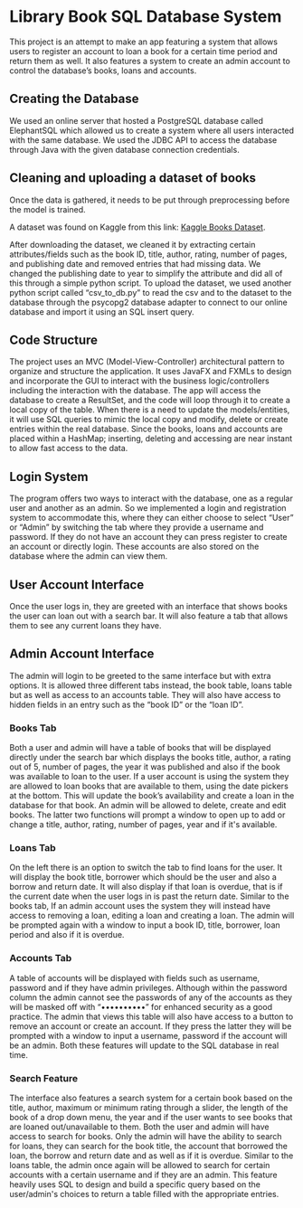 # Library Book SQL Database System
This project is an attempt to make an app featuring a system that allows users to register an account to loan a book for a certain time period and return them as well. It also features a system to create an admin account to control the database’s books, loans and accounts.

## Creating the Database
We used an online server that hosted a PostgreSQL database called ElephantSQL which allowed us to create a system where all users interacted with the same database. We used the JDBC API to access the database through Java with the given database connection credentials.

##  Cleaning and uploading a dataset of books
Once the data is gathered, it needs to be put through preprocessing before the model is trained.

A dataset was found on Kaggle from this link: [Kaggle Books Dataset](https://www.kaggle.com/datasets/jealousleopard/goodreadsbooks "Go to books dataset"). 

After downloading the dataset, we cleaned it by extracting certain attributes/fields such as the book ID, title, author, rating, number of pages, and publishing date and removed entries that had missing data. We changed the publishing date to year to simplify the attribute and did all of this through a simple python script. To upload the dataset, we used another python script called “csv_to_db.py” to read the csv and to the dataset to the database through the psycopg2 database adapter to connect to our online database and import it using an SQL insert query.

## Code Structure
The project uses an MVC (Model-View-Controller) architectural pattern to organize and structure the application. It uses JavaFX and FXMLs to design and incorporate the GUI to interact with the business logic/controllers including the interaction with the database. The app will access the database to create a ResultSet, and the code will loop through it to create a local copy of the table. When there is a need to update the models/entities, it will use SQL queries to mimic the local copy and modify, delete or create entries within the real database. Since the books, loans and accounts are placed within a HashMap; inserting, deleting and accessing are near instant to allow fast access to the data.

## Login System
The program offers two ways to interact with the database, one as a regular user and another as an admin. So we implemented a login and registration system to accommodate this, where they can either choose to select “User” or “Admin” by switching the tab where they provide a username and password. If they do not have an account they can press register to create an account or directly login. These accounts are also stored on the database where the admin can view them.

## User Account Interface
Once the user logs in, they are greeted with an interface that shows books the user can loan out with a search bar. It will also feature a tab that allows them to see any current loans they have.

## Admin Account Interface
The admin will login to be greeted to the same interface but with extra options. It is allowed three different tabs instead, the book table, loans table but as well as access to an accounts table. They will also have access to hidden fields in an entry such as the “book ID” or the “loan ID”.

### Books Tab
Both a user and admin will have a table of books that will be displayed directly under the search bar which displays the books title, author, a rating out of 5, number of pages, the year it was published and also if the book was available to loan to the user. If a user account is using the system they are allowed to loan books that are available to them, using the date pickers at the bottom. This will update the book’s availability and create a loan in the database for that book. An admin will be allowed to delete, create and edit books. The latter two functions will prompt a window to open up to add or change a title, author, rating, number of pages, year and if it's available. 

### Loans Tab
On the left there is an option to switch the tab to find loans for the user. It will display the book title, borrower which should be the user and also a borrow and return date. It will also display if that loan is overdue, that is if the current date when the user logs in is past the return date. Similar to the books tab, If an admin account uses the system they will instead have access to removing a loan, editing a loan and creating a loan. The admin will be prompted again with a window to input a book ID, title, borrower, loan period and also if it is overdue. 

### Accounts Tab
A table of accounts will be displayed with fields such as username, password and if they have admin privileges. Although within the password column the admin cannot see the passwords of any of the accounts as they will be masked off with “••••••••••” for enhanced security as a good practice. The admin that views this table will also have access to a button to remove an account or create an account. If they press the latter they will be prompted with a window to input a username, password if the account will be an admin. Both these features will update to the SQL database in real time. 

### Search Feature
The interface also features a search system for a certain book based on the title, author, maximum or minimum rating through a slider, the length of the book of a drop down menu, the year and if the user wants to see books that are loaned out/unavailable to them. Both the user and admin will have access to search for books. Only the admin will have the ability to search for loans, they can search for the book title, the account that borrowed the loan, the borrow and return date and as well as if it is overdue. Similar to the loans table, the admin once again will be allowed to search for certain accounts with a certain username and if they are an admin. This feature heavily uses SQL  to design and build a specific query based on the user/admin's choices to return a table filled with the appropriate entries.
